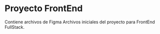 # Proyecto FrontEnd

Contiene archivos de Figma
Archivos iniciales del proyecto para FrontEnd FullStack.